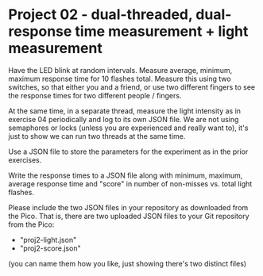 # Project 02 - dual-threaded, dual-response time measurement + light measurement

Have the LED blink at random intervals.
Measure average, minimum, maximum response time for 10 flashes total.
Measure this using two switches, so that either you and a friend, or use two different fingers to see the response times for two different people / fingers.

At the same time, in a separate thread, measure the light intensity as in exercise 04 periodically and log to its own JSON file.
We are not using semaphores or locks (unless you are experienced and really want to), it's just to show we can run two threads at the same time.

Use a JSON file to store the parameters for the experiment as in the prior exercises.

Write the response times to a JSON file along with minimum, maximum, average response time and "score" in number of non-misses vs. total light flashes.

Please include the two JSON files in your repository as downloaded from the Pico.
That is, there are two uploaded JSON files to your Git repository from the Pico:

* "proj2-light.json"
* "proj2-score.json"

(you can name them how you like, just showing there's two distinct files)
